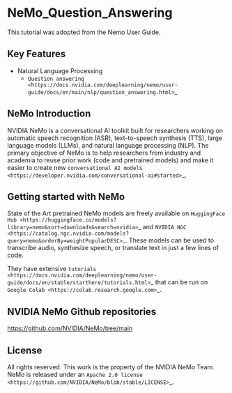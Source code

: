 **NeMo_Question_Answering**
===============
This tutorial was adopted from the Nemo User Guide.

Key Features
------------
* Natural Language Processing
  * `Question answering <https://docs.nvidia.com/deeplearning/nemo/user-guide/docs/en/main/nlp/question_answering.html>`_

NeMo Introduction
------------
NVIDIA NeMo is a conversational AI toolkit built for researchers working on automatic speech recognition (ASR),
text-to-speech synthesis (TTS), large language models (LLMs), and
natural language processing (NLP).
The primary objective of NeMo is to help researchers from industry and academia to reuse prior work (code and pretrained models)
and make it easier to create new `conversational AI models <https://developer.nvidia.com/conversational-ai#started>`_.

Getting started with NeMo
------------
State of the Art pretrained NeMo models are freely available on `HuggingFace Hub <https://huggingface.co/models?library=nemo&sort=downloads&search=nvidia>`_ and
`NVIDIA NGC <https://catalog.ngc.nvidia.com/models?query=nemo&orderBy=weightPopularDESC>`_.
These models can be used to transcribe audio, synthesize speech, or translate text in just a few lines of code.

They have extensive `tutorials <https://docs.nvidia.com/deeplearning/nemo/user-guide/docs/en/stable/starthere/tutorials.html>`_ that
can be run on `Google Colab <https://colab.research.google.com>`_.

NVIDIA NeMo Github repositories
------------
https://github.com/NVIDIA/NeMo/tree/main

License
-------
All rights reserved. This work is the property of the NVIDIA NeMo Team.
NeMo is released under an `Apache 2.0 license <https://github.com/NVIDIA/NeMo/blob/stable/LICENSE>`_.
